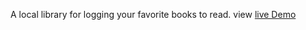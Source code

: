 A local library for logging your favorite books to read. view [live Demo](https://mitchel-okonjo.github.io/myLibrary/)

